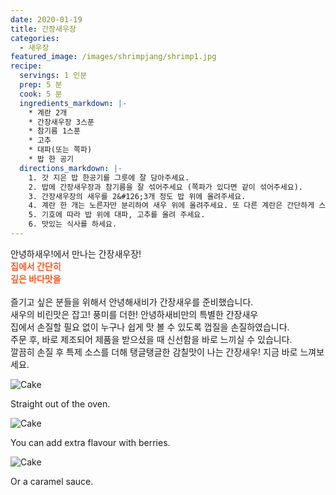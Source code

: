 ```yaml
---
date: 2020-01-19
title: 간장새우장
categories:
  - 새우장
featured_image: /images/shrimpjang/shrimp1.jpg
recipe:
  servings: 1 인분
  prep: 5 분
  cook: 5 분
  ingredients_markdown: |-
    * 계란 2개
    * 간장새우장 3스푼
    * 참기름 1스푼
    * 고추
    * 대파(또는 쪽파)
    * 밥 한 공기
  directions_markdown: |-
    1. 갓 지은 밥 한공기를 그릇에 잘 담아주세요.
    2. 밥에 간장새우장과 참기름을 잘 섞어주세요 (쪽파가 있다면 같이 섞어주세요).
    3. 간장새우장의 새우를 2&#126;3개 정도 밥 위에 올려주세요.
    4. 계란 한 개는 노른자만 분리하여 새우 위에 올려주세요. 또 다른 계란은 간단하게 스크럼블로 만들어 밥 주위에 둘러주세요.
    5. 기호에 따라 밥 위에 대파, 고추를 올려 주세요.
    6. 맛있는 식사를 하세요.
---
```

안녕하새우!에서 만나는 간장새우장!  
<span style="color:#ff5722">
**집에서 간단히**  
**깊은 바다맛을**  
</span>  
즐기고 싶은 분들을 위해서 안녕해새비가 간장새우를 준비했습니다.  
새우의 비린맛은 잡고! 풍미를 더한! 안녕하새비만의 특별한 간장새우  
집에서 손질할 필요 없이 누구나 쉽게 맛 볼 수 있도록 껍질을 손질하였습니다.  
주문 후, 바로 제조되어 제품을 받으셨을 때 신선함을 바로 느끼실 수 있습니다.  
깔끔히 손질 후 특제 소스를 더해 탱글탱글한 감칠맛이 나는 간장새우! 지금 바로 느껴보세요.  


![Cake](https://source.unsplash.com/1HPTYLozDGw)

Straight out of the oven.

![Cake](https://source.unsplash.com/WoVGndRTx2o)

You can add extra flavour with berries.

![Cake](https://source.unsplash.com/7JYVKRo7i5Q)

Or a caramel sauce.